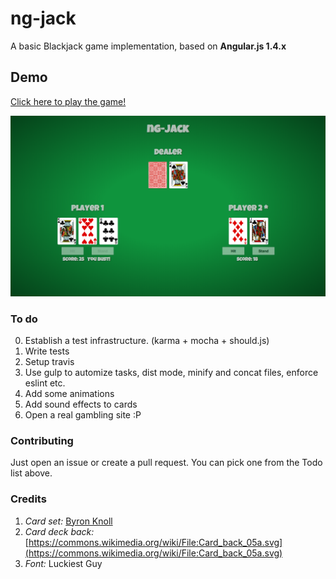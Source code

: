 # ng-jack
A basic Blackjack game implementation, based on **Angular.js 1.4.x**

## Demo
[Click here to play the game!](https://ubenzer.github.io/ng-jack)

![Preview](preview.png)

### To do
0. Establish a test infrastructure. (karma + mocha + should.js)
1. Write tests
2. Setup travis
3. Use gulp to automize tasks, dist mode, minify and concat files, enforce eslint etc.
4. Add some animations
5. Add sound effects to cards
6. Open a real gambling site :P

### Contributing
Just open an issue or create a pull request. You can pick one from the Todo list above.

### Credits
1. *Card set:* [Byron Knoll](http://www.byronknoll.com/projects.html)
2. *Card deck back:* [https://commons.wikimedia.org/wiki/File:Card_back_05a.svg](https://commons.wikimedia.org/wiki/File:Card_back_05a.svg)
4. *Font:* Luckiest Guy
